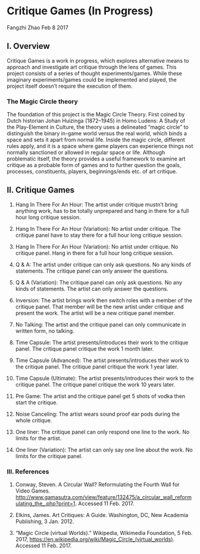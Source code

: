 # Critique Games (In Progress)Fangzhi ZhaoFeb 8 2017## I. OverviewCritique Games is a work in progress, which explores alternative means to approach and investigate art critique through the lens of games. This project consists of a series of thought experiments/games. While these imaginary experiments/games could be implemented and played, the project itself doesn’t require the execution of them.### The Magic Circle theory The foundation of this project is the Magic Circle Theory. First coined by Dutch historian Johan Huizinga (1872–1945) in Homo Ludens: A Study of the Play-Element in Culture, the theory uses a delineated “magic circle” to distinguish the binary in-game world versus the real world, which binds a space and sets it apart from normal life. Inside the magic circle, different rules apply, and it is a space where game players can experience things not normally sanctioned or allowed in regular space or life. Although problematic itself, the theory provides a useful framework to examine art critique as a probable form of games and to further question the goals, processes, constituents, players, beginnings/ends etc. of art critique.## II. Critique Games1. Hang In There For An Hour: The artist under critique mustn’t bring anything work, has to be totally unprepared and hang in there for a full hour long critique session.2. Hang In There For An Hour (Variation): No artist under critique. The critique panel have to stay there for a full hour long critique session.3. Hang In There For An Hour (Variation): No artist under critique. No critique panel. Hang in there for a full hour long critique session.4. Q & A: The artist under critique can only ask questions. No any kinds of statements. The critique panel can only answer the questions.5. Q & A (Variation): The critique panel can only ask questions. No any kinds of statements. The artist can only answer the questions.6. Inversion: The artist brings work then switch roles with a member of the critique panel. That member will be the new artist under critique and present the work. The artist will be a new critique panel member.7. No Talking: The artist and the critique panel can only communicate in written form, no talking.8. Time Capsule: The artist presents/introduces their work to the critique panel. The critique panel critique the work 1 month later.9. Time Capsule (Advanced): The artist presents/introduces their work to the critique panel. The critique panel critique the work 1 year later.10. Time Capsule (Ultimate): The artist presents/introduces their work to the critique panel. The critique panel critique the work 10 years later.11. Pre Game: The artist and the critique panel get 5 shots of vodka then start the critique.12. Noise Canceling: The artist wears sound proof ear pods during the whole critique.13. One liner: The critique panel can only respond one line to the work. No limits for the artist.14. One liner (Variation): The artist can only say one line about the work. No limits for the critique panel.###  III. References1. Conway, Steven. A Circular Wall? Reformulating the Fourth Wall for Video Games. http://www.gamasutra.com/view/feature/132475/a_circular_wall_reformulating_the_.php?print=1. Accessed 11 Feb. 2017.2. Elkins, James. Art Critiques: A Guide. Washington, DC, New Academia Publishing, 3 Jan. 2012. 3. “Magic Circle (virtual Worlds).” Wikipedia, Wikimedia Foundation, 5 Feb. 2017, https://en.wikipedia.org/wiki/Magic_Circle_(virtual_worlds). Accessed 11 Feb. 2017.